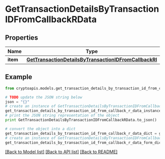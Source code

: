 # GetTransactionDetailsByTransactionIDFromCallbackRData


## Properties
Name | Type | Description | Notes
------------ | ------------- | ------------- | -------------
**item** | [**GetTransactionDetailsByTransactionIDFromCallbackRI**](GetTransactionDetailsByTransactionIDFromCallbackRI.md) |  | 

## Example

```python
from cryptoapis.models.get_transaction_details_by_transaction_id_from_callback_r_data import GetTransactionDetailsByTransactionIDFromCallbackRData

# TODO update the JSON string below
json = "{}"
# create an instance of GetTransactionDetailsByTransactionIDFromCallbackRData from a JSON string
get_transaction_details_by_transaction_id_from_callback_r_data_instance = GetTransactionDetailsByTransactionIDFromCallbackRData.from_json(json)
# print the JSON string representation of the object
print GetTransactionDetailsByTransactionIDFromCallbackRData.to_json()

# convert the object into a dict
get_transaction_details_by_transaction_id_from_callback_r_data_dict = get_transaction_details_by_transaction_id_from_callback_r_data_instance.to_dict()
# create an instance of GetTransactionDetailsByTransactionIDFromCallbackRData from a dict
get_transaction_details_by_transaction_id_from_callback_r_data_form_dict = get_transaction_details_by_transaction_id_from_callback_r_data.from_dict(get_transaction_details_by_transaction_id_from_callback_r_data_dict)
```
[[Back to Model list]](../README.md#documentation-for-models) [[Back to API list]](../README.md#documentation-for-api-endpoints) [[Back to README]](../README.md)



